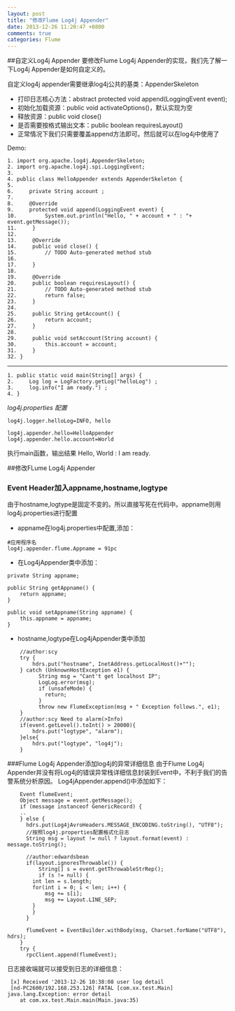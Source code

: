 ```yaml
---
layout: post
title: "修改Flume Log4j Appender"
date: 2013-12-26 11:20:47 +0800
comments: true
categories: Flume
---
```




##自定义Log4j Appender
要修改Flume Log4j Appender的实现，我们先了解一下Log4j Appender是如何自定义的。

自定义log4j appender需要继承log4j公共的基类：AppenderSkeleton

- 打印日志核心方法：abstract protected void append(LoggingEvent event);
- 初始化加载资源：public void activateOptions()，默认实现为空
- 释放资源：public void close()
- 是否需要按格式输出文本：public boolean requiresLayout()
- 正常情况下我们只需要覆盖append方法即可。然后就可以在log4j中使用了

Demo:

	1. import org.apache.log4j.AppenderSkeleton;  
	2. import org.apache.log4j.spi.LoggingEvent;  
	3.   
	4. public class HelloAppender extends AppenderSkeleton {  
	5.   
	6.     private String account ;  
	7.       
	8.     @Override  
	9.     protected void append(LoggingEvent event) {  
	10.         System.out.println("Hello, " + account + " : "+ event.getMessage());  
	11.     }  
	12.   
	13.     @Override  
	14.     public void close() {  
	15.         // TODO Auto-generated method stub  
	16.   
	17.     }  
	18.   
	19.     @Override  
	20.     public boolean requiresLayout() {  
	21.         // TODO Auto-generated method stub  
	22.         return false;  
	23.     }  
	24.   
	25.     public String getAccount() {  
	26.         return account;  
	27.     }  
	28.   
	29.     public void setAccount(String account) {  
	30.         this.account = account;  
	31.     }  
	32. }  
------------------

	1. public static void main(String[] args) {  
	2.     Log log = LogFactory.getLog("helloLog") ;  
	3.     log.info("I am ready.") ;  
	4. }  

*log4j.properties 配置*
```
log4j.logger.helloLog=INFO, hello

log4j.appender.hello=HelloAppender
log4j.appender.hello.account=World
```

执行main函数，输出结果
Hello, World : I am ready.

##修改FLume Log4j Appender 
### Event Header加入appname,hostname,logtype
由于hostname,logtype是固定不变的。所以直接写死在代码中。appname则用log4j.properties进行配置
- appname在log4j.properties中配置,添加：

```
#应用程序名
log4j.appender.flume.Appname = 91pc
```

- 在Log4jAppender类中添加：

```
private String appname;

public String getAppname() {
	return appname;
}

public void setAppname(String appname) {
	this.appname = appname;
}
```

- hostname,logtype在Log4jAppender类中添加

```
    //author:scy
    try {
		hdrs.put("hostname", InetAddress.getLocalHost()+"");
	} catch (UnknownHostException e1) {
	      String msg = "Cant't get localhost IP";
	      LogLog.error(msg);
	      if (unsafeMode) {
	        return;
	      }
	      throw new FlumeException(msg + " Exception follows.", e1);
	}
    //author:scy Need to alarm(>Info)
    if(event.getLevel().toInt() > 20000){
    	hdrs.put("logtype", "alarm");
    }else{
    	hdrs.put("logtype", "log4j");
    }
```

###Flume Log4j Appender添加log4j的异常详细信息
由于Flume Log4j Appender并没有将Log4j的错误异常栈详细信息封装到Event中，不利于我们的告警系统分析原因。
Log4jAppender.append()中添加如下：
```
    Event flumeEvent;
    Object message = event.getMessage();
    if (message instanceof GenericRecord) {
    ..
    } else {
      hdrs.put(Log4jAvroHeaders.MESSAGE_ENCODING.toString(), "UTF8");
      //按照log4j.properties配置格式化日志
      String msg = layout != null ? layout.format(event) : message.toString();
            
      //author:edwardsbean
      if(layout.ignoresThrowable()) {
          String[] s = event.getThrowableStrRep();
          if (s != null) {
    	int len = s.length;
    	for(int i = 0; i < len; i++) {
    		msg += s[i];
    		msg += Layout.LINE_SEP;
    	}
        }
      }
      
      flumeEvent = EventBuilder.withBody(msg, Charset.forName("UTF8"), hdrs);
    }
    try {
      rpcClient.append(flumeEvent);
```
日志接收端就可以接受到日志的详细信息：
```
 [x] Received '2013-12-26 10:38:08 user log detail
 [nd-PC2600/192.168.253.126] FATAL [com.xx.test.Main] java.lang.Exception: error detail
	at com.xx.test.Main.main(Main.java:35)
```
